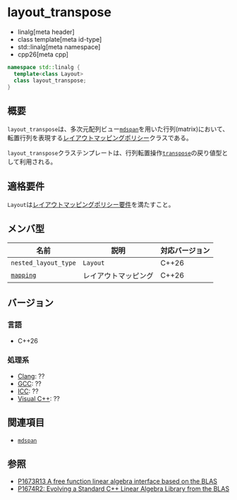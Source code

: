 # layout_transpose
* linalg[meta header]
* class template[meta id-type]
* std::linalg[meta namespace]
* cpp26[meta cpp]

```cpp
namespace std::linalg {
  template<class Layout>
  class layout_transpose;
}
```

## 概要
`layout_transpose`は、多次元配列ビュー[`mdspan`](/reference/mdspan/mdspan.md)を用いた行列(matrix)において、転置行列を表現する[レイアウトマッピングポリシー](/reference/mdspan/LayoutMappingPolicy.md)クラスである。

`layout_transpose`クラステンプレートは、行列転置操作[`transpose`](transpose.md.nolink)の戻り値型として利用される。


## 適格要件
`Layout`は[レイアウトマッピングポリシー要件](/reference/mdspan/LayoutMappingPolicy.md)を満たすこと。


## メンバ型

| 名前 | 説明 | 対応バージョン |
|------|------|----------------|
| `nested_layout_type` | `Layout` | C++26 |
| [`mapping`](layout_transpose/mapping.md.nolink) | レイアウトマッピング | C++26 |


## バージョン
### 言語
- C++26

### 処理系
- [Clang](/implementation.md#clang): ??
- [GCC](/implementation.md#gcc): ??
- [ICC](/implementation.md#icc): ??
- [Visual C++](/implementation.md#visual_cpp): ??


## 関連項目
- [`mdspan`](/reference/mdspan/mdspan.md)


## 参照
- [P1673R13 A free function linear algebra interface based on the BLAS](https://www.open-std.org/jtc1/sc22/wg21/docs/papers/2023/p1673r13.html)
- [P1674R2: Evolving a Standard C++ Linear Algebra Library from the BLAS](https://www.open-std.org/jtc1/sc22/wg21/docs/papers/2022/p1674r2.html)
